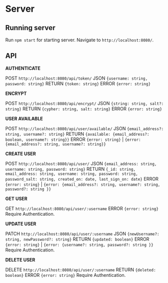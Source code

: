 # Server



## Running server

Run `npm start` for starting server. Navigate to `http://localhost:8080/`.

## API

**AUTHENTICATE**

POST `http://localhost:8080/api/token/`
JSON `{username: string, password: string}`
RETURN `{token: string}`
ERROR `{error: string}`

**ENCRYPT**

POST `http://localhost:8080/api/encrypt/`
JSON `{string: string, salt?: string}`
RETURN `{cypher: string, salt: string}`
ERROR `{error: string}`

**USER AVAILABLE**

POST `http://localhost:8080/api/user/available/`
JSON `{email_address?: string, username?: string}`
RETURN `{available: {email_address?: boolean, username?: string}}`
ERROR `{error: string}` | `{error: {email_address?: string, username?: string}}`

**CREATE USER**

POST `http://localhost:8080/api/user/`
JSON `{email_address: string, username: string, password: string}`
RETURN `{_id: string, email_address: string, username: string, password: string, password_salt: string, created_on: date, last_sign_on: date}`
ERROR `{error: string}` | `{error: {email_address?: string, username?: string, password?: string }}`

**GET USER**

GET `http://localhost:8080/api/user/:username`
ERROR `{error: string}`
Require Authentication.

**UPDATE USER**

PATCH `http://localhost:8080/api/user/:username`
JSON `{newUsername?: string, newPassword?: string}`
RETURN `{updated: boolean}`
ERROR `{error: string}` | `{error: {username?: string, password?: string }}`
Require Authentication.

**DELETE USER**

DELETE `http://localhost:8080/api/user/:username`
RETURN `{deleted: boolean}`
ERROR `{error: string}`
Require Authentication.